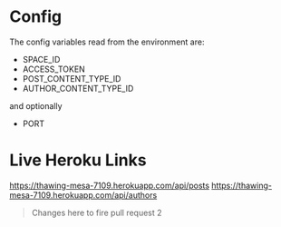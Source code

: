 # Config

The config variables read from the environment are:

* SPACE_ID
* ACCESS_TOKEN
* POST_CONTENT_TYPE_ID
* AUTHOR_CONTENT_TYPE_ID

and optionally

* PORT

# Live Heroku Links

https://thawing-mesa-7109.herokuapp.com/api/posts
https://thawing-mesa-7109.herokuapp.com/api/authors

> Changes here to fire pull request 2
